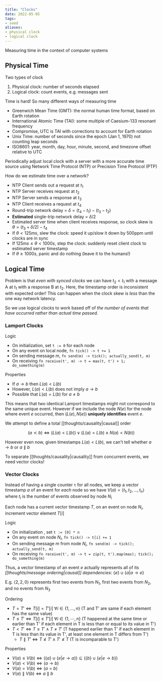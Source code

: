 ```yaml
---
title: "Clocks"
date: 2022-05-05
tags:
- seed
aliases:
- physical clock
- logical clock
---
```


Measuring time in the context of computer systems

## Physical Time
Two types of clock
1. Physical clock: number of seconds elapsed
2. Logical clock: count events, e.g. messages sent

Time is hard! So many different ways of measuring time
- Greenwich Mean Time (GMT): the normal human time format, based on Earth rotation
- International Atomic Time (TAI): some multiple of Caesium-133 resonant frequency
- Compromise, UTC is TAI with corrections to account for Earth rotation
- Unix Time: number of seconds since the epoch (Jan 1, 1970) not counting leap seconds
- ISO8601: year, month, day, hour, minute, second, and timezone offset relative to UTC

Periodically adjust local clock with a server with a more accurate time source using Network Time Protocol (NTP) or Precision Time Protocol (PTP)

How do we estimate time over a network?
- NTP Client sends out a request at $t_1$
- NTP Server receives request at $t_2$
- NTP Server sends a response at $t_3$
- NTP Client receives a request at $t_4$
- Round-trip network delay = $\delta = (t_4-t_1) - (t_3-t_2)$
- **Estimated** single-trip network delay = $\delta / 2$
- Estimated server time when client receives response, so clock skew is $\theta = (t_3 + \delta / 2) - t_4$
- If $\theta < 125ms$, slew the clock: speed it up/slow it down by 500ppm until clocks are in sync
- If $125ms \leq \theta < 1000s$, step the clock: suddenly reset client clock to estimated server timestamp
- If $\theta \geq 1000s$, panic and do nothing (leave it to the humans!)

## Logical Time
Problem is that *even with synced clocks* we can have $t_2 < t_1$ with a message A at $t_1$ with a response B at $t_2$. Here, the timestamp order is inconsistent with expected order! This can happen when the clock skew is *less* than the one way network latency.

So we use logical clocks to work based off of *the number of events that have occurred rather than actual time passed.*

### Lamport Clocks

Logic
- On initialization, set `t := 0` for each node
- On any event on local node, `fn tick() -> t += 1`
- On sending message $m$, `fn send(m) -> tick(); actually_send(t, m)`
- On receiving `fn receive(t', m) -> t = max(t, t') + 1; do_something(m)`

Properties
- If $a \rightarrow b$ then $L(a) < L(b)$
- However, $L(a) < L(b)$ does not imply $a \rightarrow b$
- Possible that $L(a) = L(b)$ for $a \neq b$

This means that two identical Lamport timestamps might not correspond to the same unique event. However if we include the node $N(e)$ for the node where event $e$ occurred, then $(L(e), N(e))$ **uniquely identifies** event $e$.

We attempt to define a total [[thoughts/causality|causal]] order

$$(a \prec b) \iff (L(a) < L(b)) \lor (L(a) = L(b) \land N(a) < N(b))$$

However even now, given timestamps $L(a) < L(b)$, we can't tell whether $a \rightarrow b$ or $a \parallel b$

To separate [[thoughts/causality|causality]] from concurrent events, we need vector clocks!

### Vector Clocks
Instead of having a single counter `t` for all nodes, we keep a vector timestamp $a$ of an event for *each* node so we have $V(a) = \langle t_1, t_2, \ldots, t_n \rangle$ where $t_i$ is the number of events observed by node $N_i$

Each node has a current vector timestamp $T$, on an event on node $N_i$, increment vector element $T[i]$

Logic
- On initialization , set `t := [0] * n`
- On any event on node $N_i$, `fn tick() -> t[i] += 1`
- On sending message $m$ from node $N_i$, `fn send(m) -> tick(); actually_send(t, m)`
- On receiving `fn receive(t', m) -> t = zip(t, t').map(max); tick(); do_something(m)`

Thus, a vector timestamp of an event $e$ actually represents all of its *[[thoughts/message ordering|causal]] dependencies*: $\{ e \} \cup \{a | a \rightarrow e \}$

E.g. $\langle 2, 2, 0 \rangle$ represents first two events from $N_1$, first two events from $N_2$, and no events from $N_3$

Ordering
- $T= T' \iff T[i] = T'[i] \ \forall i \in \{1, \ldots, n\}$ (T and T' are same if each element has the same value)
- $T \leq T' \iff T[i] \leq T'[i] \ \forall i \in \{1, \cdots, n\}$ (T happened at the same time or earlier than T' if each element in T is less than or equal to its value in T')
- $T < T' \iff T \leq T' \land T \neq T'$ (T happened earlier than T' if each element in T is less than its value in T', at least one element in T differs from T')
	- $T \parallel T' \iff T \nleq T' \land T' \nleq T$ (T is incomparable to T')

Properties
- $V(a) \leq V(b) \iff (\{a\} \cup \{e | e \rightarrow a\}) \subseteq (\{b\} \cup \{e | e \rightarrow b\})$
- $V(a) < V(b) \iff (a \rightarrow b)$
- $V(a) = V(b) \iff (a = b)$
- $V(a) \parallel V(b) \iff a \parallel b$